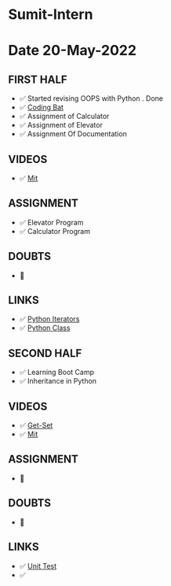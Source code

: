 # Sumit-Intern

# Date 20-May-2022


## FIRST HALF

- ✅ Started revising OOPS with Python . Done
- ✅ [Coding Bat]()
- ✅ Assignment of Calculator
- ✅ Assignment of Elevator
- ✅ Assignment Of Documentation

## VIDEOS
- ✅ [Mit](https://ocw.mit.edu/courses/6-0001-introduction-to-computer-science-and-programming-in-python-fall-2016/video_galleries/lecture-videos/)

## ASSIGNMENT 
- ✅ Elevator Program
- ✅ Calculator Program


## DOUBTS
- 🚫


## LINKS
- ✅ [Python Iterators](https://www.w3schools.com/python/python_iterators.asp)
- ✅ [Python Class](https://www.w3schools.com/python/python_classes.asp)


## SECOND HALF
- ✅ Learning Boot Camp
- ✅ Inheritance in Python


## VIDEOS 
- ✅ [Get-Set](https://www.youtube.com/watch?v=jCzT9XFZ5bw)
- ✅ [Mit](https://ocw.mit.edu/courses/6-0001-introduction-to-computer-science-and-programming-in-python-fall-2016/video_galleries/lecture-videos/)

## ASSIGNMENT
- 🚫

## DOUBTS
- 🚫

## LINKS
- ✅ [Unit Test](https://docs.python.org/3/library/unittest.html)
- ✅